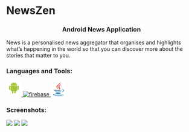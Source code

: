 # NewsZen 

<h3 align="center">Android News Application</h3>

 News is a personalised news aggregator that organises and highlights what’s happening in the world so that you can discover more about the stories that matter to you.

<h3 align="left">Languages and Tools:</h3>
<p align="left"> <a href="https://developer.android.com" target="_blank" rel="noreferrer"> <img src="https://raw.githubusercontent.com/devicons/devicon/master/icons/android/android-original-wordmark.svg" alt="android" width="40" height="40"/> </a> <a href="https://firebase.google.com/" target="_blank" rel="noreferrer"> <img src="https://www.vectorlogo.zone/logos/firebase/firebase-icon.svg" alt="firebase" width="40" height="40"/> </a> <a href="https://www.java.com" target="_blank" rel="noreferrer"> <img src="https://raw.githubusercontent.com/devicons/devicon/master/icons/java/java-original.svg" alt="java" width="40" height="40"/> </a> </p>

<h3 align="left">Screenshots:</h3>
<p float="left">
  <img src="https://i.postimg.cc/fTCC6wLP/Screenshot-20211222-163748-Newszen.jpg" width="250" />
  <img src="https://i.postimg.cc/rsF0WLkd/Screenshot-20211222-164029-Newszen.jpg" width="250" /> 
  <img src="https://i.postimg.cc/9fRVzmN8/Screenshot-20211222-164209-Newszen.jpg" width="250" />
</p>
